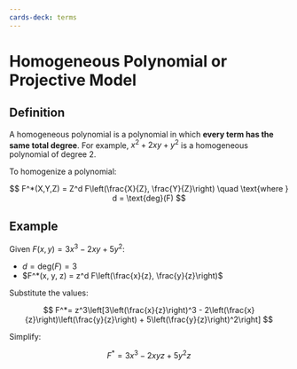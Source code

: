 ```yaml
---
cards-deck: terms
---
```

# Homogeneous Polynomial or Projective Model

## Definition

A homogeneous polynomial is a polynomial in which **every term has the same total degree**. For example, $x^2 + 2xy +
y^2$ is a homogeneous polynomial of degree 2.

To homogenize a polynomial:

$$
F^*(X,Y,Z) = Z^d F\left(\frac{X}{Z}, \frac{Y}{Z}\right) \quad \text{where } d = \text{deg}(F)
$$

## Example

Given $F(x, y) = 3x^3 - 2xy + 5y^2$:

- $d = \text{deg}(F) = 3$
- $F^*(x, y, z) = z^d F\left(\frac{x}{z}, \frac{y}{z}\right)$

Substitute the values:

$$
F^*=
z^3\left[3\left(\frac{x}{z}\right)^3 - 2\left(\frac{x}{z}\right)\left(\frac{y}{z}\right) + 5\left(\frac{y}{z}\right)^2\right]
$$

Simplify:

$$
F^*= 3x^3 - 2xyz + 5y^2z
$$
